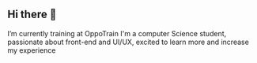 ## Hi there 👋
I’m currently training at OppoTrain
I'm a computer Science student, passionate about front-end and UI/UX, excited to learn more and increase my experience
<!--
**AhmadThaher/AhmadThaher** is a ✨ _special_ ✨ repository because its `README.md` (this file) appears on your GitHub profile.

Here are some ideas to get you started:

- 🔭 I’m currently training OppoTrain ...
- 🌱 I’m currently learning ...
- 👯 I’m looking to collaborate on ...
- 🤔 I’m looking for help with ...
- 💬 Ask me about ...
- 📫 How to reach me: ...
- 😄 Pronouns: ...
- ⚡ Fun fact: ...
-->
